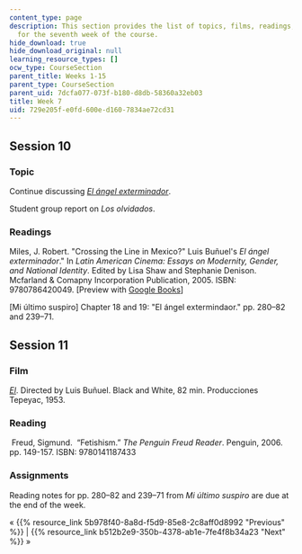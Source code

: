 ```yaml
---
content_type: page
description: This section provides the list of topics, films, readings, and assignments
  for the seventh week of the course.
hide_download: true
hide_download_original: null
learning_resource_types: []
ocw_type: CourseSection
parent_title: Weeks 1-15
parent_type: CourseSection
parent_uid: 7dcfa077-073f-b180-d8db-58360a32eb03
title: Week 7
uid: 729e205f-e0fd-600e-d160-7834ae72cd31
---
```


Session 10
----------

### Topic

Continue discussing [_El ángel exterminador_](http://www.imdb.com/title/tt0056732/?ref_=nv_sr_1).

Student group report on _Los olvidados_.

### Readings

Miles, J. Robert. "Crossing the Line in Mexico?" Luis Buñuel's _El ángel exterminador_." In _Latin American Cinema: Essays on Modernity, Gender, and National Identity_. Edited by Lisa Shaw and Stephanie Denison. Mcfarland & Comapny Incorporation Publication, 2005. ISBN: 9780786420049. \[Preview with [Google Books](http://books.google.com/books?id=MB-hBAAAQBAJ&pg=PA59=onepage)\]

\[Mi último suspiro\] Chapter 18 and 19: "El ángel extermindaor." pp. 280–82 and 239–71.

Session 11
----------

### Film

[_El_](http://www.imdb.com/title/tt0045361/?ref_=fn_al_tt_1). Directed by Luis Buñuel. Black and White, 82 min. Producciones Tepeyac, 1953.

### Reading

 Freud, Sigmund.  “Fetishism.” _The Penguin Freud Reader_. Penguin, 2006. pp. 149-157. ISBN: 9780141187433

### Assignments

Reading notes for pp. 280–82 and 239–71 from _Mi último suspiro_ are due at the end of the week.

« {{% resource_link 5b978f40-8a8d-f5d9-85e8-2c8aff0d8992 "Previous" %}} | {{% resource_link b512b2e9-350b-4378-ab1e-7fe4f8b34a23 "Next" %}} »